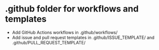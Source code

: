 # .github folder for workflows and templates

- Add GitHub Actions workflows in .github/workflows/
- Add issue and pull request templates in .github/ISSUE_TEMPLATE/ and .github/PULL_REQUEST_TEMPLATE/

